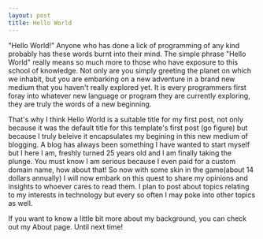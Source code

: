 ```yaml
---
layout: post
title: Hello World
---
```

"Hello World!" Anyone who has done a lick of programming of any kind probably has these words burnt into their mind. The simple phrase "Hello World" really means so much more to those who have exposure to this school of knowledge. Not only are you simply greeting the planet on which we inhabit, but you are embarking on a new adventure in a brand new medium that you haven't really explored yet. It is every programmers first foray into whatever new language or program they are currently exploring, they are truly the words of a new beginning. 

That's why I think Hello World is a suitable title for my first post, not only because it was the default title for this template's first post (go figure) but because I truly beleive it encapsulates my begining in this new medium of blogging. A blog has always been something I have wanted to start myself but I here I am, freshly turned 25 years old and I am finally taking the plunge. You must know I am serious because I even paid for a custom domain name, how about that! So now with some skin in the game(about 14 dollars annually) I will now embark on this quest to share my opinions and insights to whoever cares to read them. I plan to post about topics relating to my interests in technology but every so often I may poke into other topics as well. 

If you want to know a little bit more about my background, you can check out my About page. Until next time!
